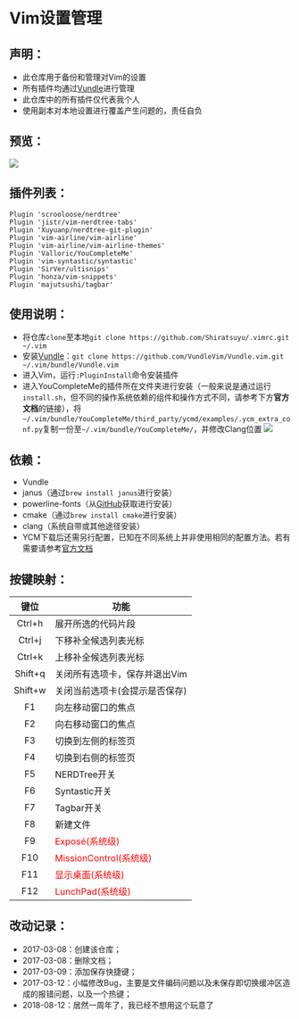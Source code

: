 # Vim设置管理

## 声明：
* 此仓库用于备份和管理对Vim的设置
* 所有插件均通过[Vundle](https://github.com/VundleVim/Vundle.vim)进行管理
* 此仓库中的所有插件仅代表我个人
* 使用副本对本地设置进行覆盖产生问题的，责任自负

## 预览：
![](http://blog.matsuyoi.com/images/programs/vim/preview.jpg)

## 插件列表：
```vim
Plugin 'scrooloose/nerdtree'           
Plugin 'jistr/vim-nerdtree-tabs'       
Plugin 'Xuyuanp/nerdtree-git-plugin'   
Plugin 'vim-airline/vim-airline'       
Plugin 'vim-airline/vim-airline-themes'
Plugin 'Valloric/YouCompleteMe'        
Plugin 'vim-syntastic/syntastic'       
Plugin 'SirVer/ultisnips'              
Plugin 'honza/vim-snippets'            
Plugin 'majutsushi/tagbar'             
```

## 使用说明：
* 将仓库`clone`至本地`git clone https://github.com/Shiratsuyu/.vimrc.git ~/.vim`
* 安装[Vundle](https://github.com/VundleVim/Vundle.vim)：`git clone https://github.com/VundleVim/Vundle.vim.git ~/.vim/bundle/Vundle.vim`
* 进入Vim，运行`:PluginInstall`命令安装插件
* 进入YouCompleteMe的插件所在文件夹进行安装（一般来说是通过运行`install.sh`，但不同的操作系统依赖的组件和操作方式不同，请参考下方**官方文档**的链接），将`~/.vim/bundle/YouCompleteMe/third_party/ycmd/examples/.ycm_extra_conf.py`复制一份至`~/.vim/bundle/YouCompleteMe/`，并修改Clang位置
![](http://blog.matsuyoi.com/images/programs/vim/clang.jpg)

## 依赖：
* Vundle
* janus（通过`brew install janus`进行安装）
* powerline-fonts（从[GitHub](https://github.com/powerline/fonts)获取进行安装）
* cmake（通过`brew install cmake`进行安装）
* clang（系统自带或其他途径安装）
* YCM下载后还需另行配置，已知在不同系统上并非使用相同的配置方法。若有需要请参考[官方文档](https://github.com/Valloric/YouCompleteMe/blob/master/doc/youcompleteme.txt)

## 按键映射：
键位|功能
:-:|--------------
Ctrl+h|展开所选的代码片段
Ctrl+j|下移补全候选列表光标
Ctrl+k|上移补全候选列表光标
Shift+q|关闭所有选项卡，保存并退出Vim
Shift+w|关闭当前选项卡(会提示是否保存)
F1 |向左移动窗口的焦点
F2 |向右移动窗口的焦点
F3 |切换到左侧的标签页
F4 |切换到右侧的标签页
F5 |NERDTree开关
F6 |Syntastic开关
F7 |Tagbar开关
F8 |新建文件
F9 |<font color="red">Exposé(系统级)</font>
F10|<font color="red">MissionControl(系统级)</font>
F11|<font color="red">显示桌面(系统级)</font>
F12|<font color="red">LunchPad(系统级)</font>

## 改动记录：
* 2017-03-08：创建该仓库；
* 2017-03-08：删除文档；
* 2017-03-09：添加保存快捷键；
* 2017-03-12：小幅修改Bug，主要是文件编码问题以及未保存即切换缓冲区造成的报错问题，以及一个热键；
* 2018-08-12：居然一周年了，我已经不想用这个玩意了

